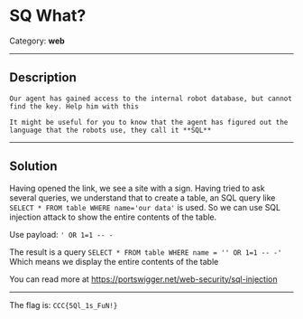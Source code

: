 # SQ What?
Category: **web**

---
## Description
```
Our agent has gained access to the internal robot database, but cannot find the key. Help him with this

It might be useful for you to know that the agent has figured out the language that the robots use, they call it **SQL**
```

---
## Solution
Having opened the link, we see a site with a sign. Having tried to ask several queries, we understand that to create a table, an SQL query like ```SELECT * FROM table WHERE name='our data'``` is used. So we can use SQL injection attack to show the entire contents of the table.

Use payload: ```' OR 1=1 -- -```

The result is a query ```SELECT * FROM table WHERE name = '' OR 1=1 -- -'``` Which means we display the entire contents of the table

You can read more at https://portswigger.net/web-security/sql-injection

---
The flag is: ```CCC{5Ql_1s_FuN!}```
